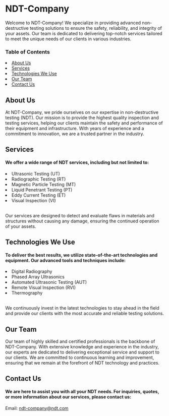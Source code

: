 <h1>NDT-Company</h1>
<p>Welcome to NDT-Company! We specialize in providing advanced non-destructive testing solutions to ensure the safety, reliability, and integrity of your assets. Our team is dedicated to delivering top-notch services tailored to meet the unique needs of our clients in various industries.</p>

<h3>Table of Contents</h3>
<li><a href="#about">About Us</a></li>

<li><a href="#services">Services</a></li>

<li><a href="#tech">Technologies We Use</a></li>

<li><a href="#team">Our Team</a></li>

<li><a href="#contact">Contact Us</a></li>


<h2 id="about">About Us</h2>
<p>At NDT-Company, we pride ourselves on our expertise in non-destructive testing (NDT). Our mission is to provide the highest quality inspection and testing services, helping our clients maintain the safety and performance of their equipment and infrastructure. With years of experience and a commitment to innovation, we are a trusted partner in the industry.<p>

<h2 id="services">Services</h2>
<h4>We offer a wide range of NDT services, including but not limited to:</h4>
<li>Ultrasonic Testing (UT)</li>
<li>Radiographic Testing (RT)</li>
<li>Magnetic Particle Testing (MT)</li>
<li>Liquid Penetrant Testing (PT)</li>
<li>Eddy Current Testing (ET)</li>
<li>Visual Inspection (VI)</li>
<br>
<p>
Our services are designed to detect and evaluate flaws in materials and structures without causing any damage, ensuring the continued operation of your assets.</p>

<h2 id="tech">Technologies We Use</h2>
<h4>To deliver the best results, we utilize state-of-the-art technologies and equipment. Our advanced tools and techniques include:</h4>
<li>Digital Radiography</li>
<li>Phased Array Ultrasonics</li>
<li>Automated Ultrasonic Testing (AUT)</li>
<li>Remote Visual Inspection (RVI)</li>
<li>Thermography</li>
<br>
<p>
We continuously invest in the latest technologies to stay ahead in the field and provide our clients with the most accurate and reliable testing solutions.</p>

<h2 id="team">Our Team</h2>
<p>
Our team of highly skilled and certified professionals is the backbone of NDT-Company. With extensive knowledge and experience in the industry, our experts are dedicated to delivering exceptional service and support to our clients. We are committed to continuous learning and improvement, ensuring that we remain at the forefront of NDT technology and practices.</p>

<h2 id="contact">Contact Us</h2>
<h4>We are here to assist you with all your NDT needs. For inquiries, quotes, or more information about our services, please contact us:</h4>

Email: <a href="mailto:nurdevtech@gmail.com">ndt-company@ndt.com</a>  <br>
